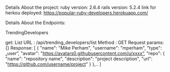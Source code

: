 Details About the project:
ruby version: 2.6.4
rails version: 5.2.4
link for herkou deployed: https://popular-ruby-developers.herokuapp.com/

Details About the Endpoints:


TrendingDevelopers

get: List
URL : /api/trending_developers/list
Method : GET
Request params: {}
Response:
[ 
  {
    "name": "Mike Perham",
    "username": "mperham",
    "type": „user“,
    "avatar": "https://avatars0.githubusercontent.com/u/xxxx“,
    "repo": {
      "name": "repository name",
      "description": "project description",
      "url": "https://github.com/username/project"
    }
  },..
]

